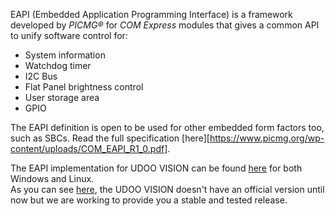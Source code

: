 EAPI (Embedded Application Programming Interface) is a framework
developed by *PICMG®* for *COM Express* modules that gives a common API to unify
software control for:
- System information
- Watchdog timer
- I2C Bus
- Flat Panel brightness control
- User storage area
- GPIO

The EAPI definition is open to be used for other embedded form factors too,
such as SBCs. Read the full specification [here][https://www.picmg.org/wp-content/uploads/COM_EAPI_R1_0.pdf].

The EAPI implementation for UDOO VISION can be found [here](https://git.seco.com/software/eapi/eapi/-/tree/master/binary) for both
Windows and Linux.  
As you can see [here](https://git.seco.com/software/eapi/eapi/-/wikis/home#seco-implementation), the UDOO VISION doesn't have
an official version until now but we are working to provide you a stable and tested release.